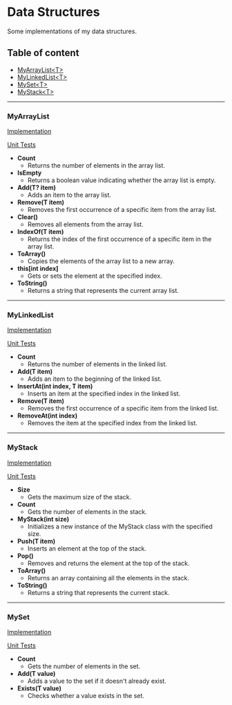 # Data Structures
Some implementations of my data structures.

## Table of content
- [MyArrayList\<T>](#myarraylist)
- [MyLinkedList\<T>](#mylinkedlist)
- [MySet\<T>](#myset)
- [MyStack\<T>](#mystack)

---
### MyArrayList
[Implementation](./DataStructuresLibrary/MyArrayList.cs)

[Unit Tests](./DataStructuresTest/MyArrayListUnitTest.cs)

- **Count**
  - Returns the number of elements in the array list.
- **IsEmpty**
  - Returns a boolean value indicating whether the array list is empty.
- **Add(T? item)**
  - Adds an item to the array list.
- **Remove(T item)**
  - Removes the first occurrence of a specific item from the array list.
- **Clear()**
  - Removes all elements from the array list.
- **IndexOf(T item)**
  - Returns the index of the first occurrence of a specific item in the array list.
- **ToArray()**
  - Copies the elements of the array list to a new array.
- **this[int index]**
  - Gets or sets the element at the specified index.
- **ToString()**
  - Returns a string that represents the current array list.

---
### MyLinkedList
[Implementation](./DataStructuresLibrary/MyLinkedList.cs)

[Unit Tests](./DataStructuresTest/MyLinkedListUnitTest.cs)

- **Count**
  - Returns the number of elements in the linked list.
- **Add(T item)**
  - Adds an item to the beginning of the linked list.
- **InsertAt(int index, T item)**
  - Inserts an item at the specified index in the linked list.
- **Remove(T item)**
  - Removes the first occurrence of a specific item from the linked list.
- **RemoveAt(int index)**
  - Removes the item at the specified index from the linked list.

---
### MyStack
[Implementation](./DataStructuresLibrary/MyStack.cs)

[Unit Tests](./DataStructuresTest/MyStackUnitTest.cs)

- **Size**
  - Gets the maximum size of the stack.
- **Count**
  - Gets the number of elements in the stack.
- **MyStack(int size)**
  - Initializes a new instance of the MyStack class with the specified size.
- **Push(T item)**
  - Inserts an element at the top of the stack.
- **Pop()**
  - Removes and returns the element at the top of the stack.
- **ToArray()**
  - Returns an array containing all the elements in the stack.
- **ToString()**
  - Returns a string that represents the current stack.

---
### MySet
[Implementation](./DataStructuresLibrary/MySet.cs)

[Unit Tests](./DataStructuresTest/MySetUnitTest.cs)

- **Count**
  - Gets the number of elements in the set.
- **Add(T value)**
  - Adds a value to the set if it doesn't already exist.
- **Exists(T value)**
  - Checks whether a value exists in the set.

